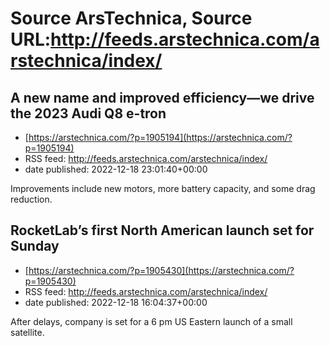 # Source ArsTechnica, Source URL:http://feeds.arstechnica.com/arstechnica/index/

## A new name and improved efficiency—we drive the 2023 Audi Q8 e-tron
 - [https://arstechnica.com/?p=1905194](https://arstechnica.com/?p=1905194)
 - RSS feed: http://feeds.arstechnica.com/arstechnica/index/
 - date published: 2022-12-18 23:01:40+00:00

Improvements include new motors, more battery capacity, and some drag reduction.

## RocketLab’s first North American launch set for Sunday
 - [https://arstechnica.com/?p=1905430](https://arstechnica.com/?p=1905430)
 - RSS feed: http://feeds.arstechnica.com/arstechnica/index/
 - date published: 2022-12-18 16:04:37+00:00

After delays, company is set for a 6 pm US Eastern launch of a small satellite.
